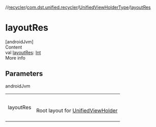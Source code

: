 //[recycler](../../../index.md)/[com.dst.unified.recycler](../index.md)/[UnifiedViewHolderType](index.md)/[layoutRes](layout-res.md)



# layoutRes  
[androidJvm]  
Content  
val [layoutRes](layout-res.md): [Int](https://kotlinlang.org/api/latest/jvm/stdlib/kotlin/-int/index.html)  
More info  


## Parameters  
  
androidJvm  
  
| | |
|---|---|
| <a name="com.dst.unified.recycler/UnifiedViewHolderType/layoutRes/#/PointingToDeclaration/"></a>layoutRes| <a name="com.dst.unified.recycler/UnifiedViewHolderType/layoutRes/#/PointingToDeclaration/"></a><br><br>Root layout for [UnifiedViewHolder](../-unified-view-holder/index.md)<br><br>|
  
  



